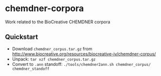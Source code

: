 # chemdner-corpora

Work related to the BioCreative CHEMDNER corpora 

## Quickstart

* Download `chemdner_corpus.tar.gz` from <http://www.biocreative.org/resources/biocreative-iv/chemdner-corpus/>
* Unpack: `tar xzf chemdner_corpus.tar.gz`
* Convert to `.ann` standoff: `./tools/chemdner2ann.sh chemdner_corpus/ chemdner_standoff`
